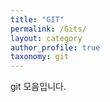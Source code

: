 ```yaml
---
title: "GIT"
permalink: /Gits/
layout: category
author_profile: true
taxonomy: git
---
```


git 모음입니다.